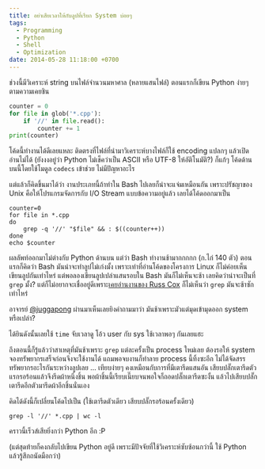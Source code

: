 ```yaml
---
title: อย่าเสียเวลาให้กับลูปที่เรียก System บ่อยๆ
tags:
  - Programming
  - Python
  - Shell
  - Optimization
date: 2014-05-28 11:18:00 +0700
---
```


ช่วงนี้มีวิเคราะห์ string บนไฟล์จำนวนมหาศาล (หลายแสนไฟล์) ตอนแรกก็เขียน Python ง่ายๆ ตามความเคยชิน

``` python
counter = 0
for file in glob('*.cpp'):
    if '//' in file.read():
        counter += 1
print(counter)
```

โค้ดนี้ทำงานได้ดีเลยแหละ ติดตรงที่ไฟล์ที่นำมาวิเคราะห์บางไฟล์ก็ใช้ encoding แปลกๆ แล้วเปิดอ่านไม่ได้ (ยังงงอยู่ว่า Python ไม่เช็คว่าเป็น ASCII หรือ UTF-8 ให้อัติโนมัติ?) ก็แก้ๆ โค้ดด้านบนนี้โดยใช้โมดูล `codecs` เข้าช่วย ไม่มีปัญหาอะไร

แต่แล้วก็คิดขึ้นมาได้ว่า งานประเภทนี้ถ้าทำใน Bash ไปเลยก็น่าจะแจ่มเหมือนกัน เพราะปรัชญาของ Unix คือให้โปรแกรมจัดการกับ I/O Stream แบบข้อความอยู่แล้ว เลยได้โค้ดออกมาเป็น

``` shell
counter=0
for file in *.cpp
do
    grep -q '//' "$file" && : $((counter++))
done
echo $counter
```

ผลลัพท์ออกมาไม่ต่างกับ Python ด้านบน แต่ว่า Bash ทำงานช้ามากกกกก (ก.ไก่ 140 ตัว) ตอนแรกก็คิดว่า Bash มันน่าจะทำลูปไม่เก่งมั้ง เพราะเท่าที่อ่านโค้ดของโครงการ Linux ก็ไม่ค่อยเห็นเขียนลูปกันเท่าไหร่ แต่พอลองเขียนลูปเปล่าแสนรอบใน Bash มันก็ไม่เห็นจะช้า เลยคิดว่าน่าจะเป็นที่ `grep` มั้ง? แต่ก็ไม่อยากจะเชื่ออยู่ดีเพราะ[เคยอ่านงานของ Russ Cox][russ cox regexpl] ก็ไม่เห็นว่า `grep` มันจะช้าซักเท่าไหร่


อาจารย์ [@juggapong][] ผ่านมาเห็นเลยยิงคำถามมาว่า มันช้าเพราะมัวแต่มุดเข้ามุดออก system หรือเปล่า?

ได้ยินดังนั้นเลยใช้ `time` จับเวลาดู โอ้ว user กับ sys ใช้เวลาพอๆ กันเลยแฮะ

ถึงตอนนี้ก็รู้แล้วว่าสาเหตุที่มันช้าเพราะ `grep` แต่ละครั้งเป็น process ใหม่เลย ต้องรอให้ system จองทรัพยากรเสร็จก่อนจึงจะใช้งานได้ แถมพอจบงานก็ทำลาย process นี้ทิ้งซะอีก ไม่ได้จัดสรรทรัพยากรอะไรกันระหว่างลูปเลย ... เทียบง่ายๆ คงเหมือนกับการที่มีเตารีดแสนอัน เสียบปลั๊กเตารีดตัวแรกรอร้อนแล้วจึงรีดผ้าหนึ่งชิ้น พอผ้าชิ้นนี้เรียบเนี๊ยบจนพอใจก็ถอดปลั๊กเตารีดซะงั้น แล้วไปเสียบปลั๊กเตารีดอีกตัวมารีดผ้าอีกชิ้นนั่นเอง

คิดได้ดังนี้ก็เปลี่ยนโค้ดไปเป็น (ใช้เตารีดตัวเดียว เสียบปลั๊กรอร้อนครั้งเดียว)

``` shell
grep -l '//' *.cpp | wc -l
```

คราวนี้เร็วส์เสียยิ่งกว่า Python อีก :P

(แต่สุดท้ายก็คงกลับไปเขียน Python อยู่ดี เพราะมีปัจจัยที่ใช้วิเคราะห์ซับซ้อนกว่านี้ ใช้ Python แล้วรู้สึกถนัดมือกว่า)


[@juggapong]: https://twitter.com/juggapong
[russ cox regexpl]: //swtch.com/~rsc/regexp/regexp1.html
